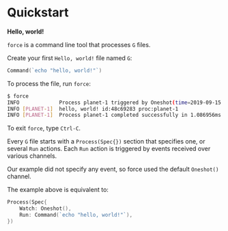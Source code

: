 # Quickstart

**Hello, world!**

`force` is a command line tool that processes `G` files.

Create your first `Hello, world!` file named `G`:

```go
Command(`echo "hello, world!"`)
```

To process the file, run `force`:

```bash
$ force
INFO             Process planet-1 triggered by Oneshot(time=2019-09-15 23:37:37.181326936 +0000 UTC)
INFO [PLANET-1]  hello, world! id:48c69283 proc:planet-1
INFO [PLANET-1]  Process planet-1 completed successfully in 1.086956ms. id:48c69283 proc:planet-1
```

To exit `force`, type `Ctrl-C`.

Every `G` file starts with a `Process(Spec{})` section that specifies one, or several `Run`
actions. Each `Run` action is triggered by events received over various channels.

Our example did not specify any event, so force used the default `Oneshot()` channel.

The example above is equivalent to:

```go
Process(Spec{
    Watch: Oneshot(),
    Run: Command(`echo "hello, world!"`),
})
```

